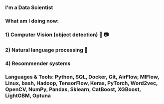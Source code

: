 ### I'm a Data Scientist

### What am I doing now:
### 1) Computer Vision (object detection) 🎥 📷
### 2) Natural language processing 📝
### 4) Recommender systems 

### Languages & Tools: Python, SQL, Docker, Git, AirFlow, MlFlow, Linux, bash, Hadoop, TensorFlow, Keras, PyTorch, Word2vec, OpenCV, NumPy, Pandas, Sklearn, CatBoost, XGBoost, LightGBM, Optuna
